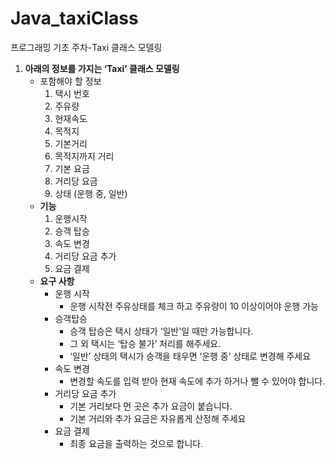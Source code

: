 # Java_taxiClass
프로그래밍 기초 주차-Taxi 클래스 모델링

1. **아래의 정보를 가지는 ‘Taxi’ 클래스 모델링**
    - 포함해야 할 정보
        1. 택시 번호 
        2. 주유량
        3. 현재속도
        4. 목적지 
        5. 기본거리
        6. 목적지까지 거리
        7. 기본 요금
        8. 거리당 요금
        9. 상태 (운행 중, 일반)
    - **기능**
        1. 운행시작
        2. 승객 탑승
        3. 속도 변경
        4. 거리당 요금 추가
        5. 요금 결제
    - **요구 사항**
        - 운행 시작
            - 운행 시작전 주유상태를 체크 하고 주유량이 10 이상이어야 운행 가능
        - 승객탑승
            - 승객 탑승은 택시 상태가 ‘일반'일 때만 가능합니다.
            - 그 외 택시는 ‘탑승 불가’ 처리를 해주세요.
            - ‘일반’ 상태의 택시가 승객을 태우면 ‘운행 중’ 상태로 변경해 주세요
        - 속도 변경
            - 변경할 속도를 입력 받아 현재 속도에 추가 하거나 뺄 수 있어야 합니다.
        - 거리당 요금 추가
            - 기본 거리보다 먼 곳은 추가 요금이 붙습니다.
            - 기본 거리와 추가 요금은 자유롭게 산정해 주세요
        - 요금 결제
            - 최종 요금을 출력하는 것으로 합니다.
